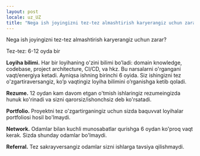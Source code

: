 ```yaml
---
layout: post
locale: uz_UZ
title: "Nega ish joyingizni tez-tez almashtirish karyerangiz uchun zarar?"
---
```


Nega ish joyingizni tez-tez almashtirish karyerangiz uchun zarar?

Tez-tez: 6-12 oyda bir

**Loyiha bilimi.** Har bir loyihaning o'zini bilimi bo’ladi: domain knowledge, codebase, project architecture, CI/CD, va hkz. Bu narsalarni o'rgangani vaqt/energiya ketadi. Ayniqsa ishning birinchi 6 oyida. Siz ishingizni tez o'zgartiraversangiz, ko’p vaqtingiz loyiha bilimini o’rganishga ketib qoladi.

**Rezume.** 12 oydan kam davom etgan o'tmish ishlaringiz rezumeingizda hunuk ko'rinadi va sizni qarorsiz/ishonchsiz deb ko'rsatadi.

**Portfolio.** Proyektni tez o'zgartirganingiz uchun sizda baquvvat loyihalar portfoliosi hosil bo'lmaydi.

**Network.** Odamlar bilan kuchli munosabatlar qurishga 6 oydan ko'proq vaqt kerak. Sizda shunday odamlar bo'lmaydi.

**Referral.** Tez sakrayversangiz odamlar sizni ishlarga tavsiya qilishmaydi.